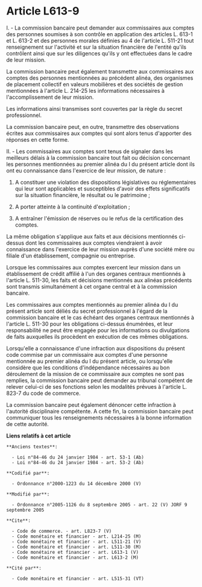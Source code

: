 # Article L613-9

I. - La commission bancaire peut demander aux commissaires aux comptes des personnes soumises à son contrôle en application
des articles L. 613-1 et L. 613-2 et des personnes morales définies au 4 de l'article L. 511-21 tout renseignement sur
l'activité et sur la situation financière de l'entité qu'ils contrôlent ainsi que sur les diligences qu'ils y ont effectuées
dans le cadre de leur mission.

La commission bancaire peut également transmettre aux commissaires aux comptes des personnes mentionnées au précédent alinéa,
des organismes de placement collectif en valeurs mobilières et des sociétés de gestion mentionnées à l'article L. 214-25 les
informations nécessaires à l'accomplissement de leur mission.

Les informations ainsi transmises sont couvertes par la règle du secret professionnel.

La commission bancaire peut, en outre, transmettre des observations écrites aux commissaires aux comptes qui sont alors tenus
d'apporter des réponses en cette forme.

II. - Les commissaires aux comptes sont tenus de signaler dans les meilleurs délais à la commission bancaire tout fait ou
décision concernant les personnes mentionnées au premier alinéa du I du présent article dont ils ont eu connaissance dans
l'exercice de leur mission, de nature :

1. A constituer une violation des dispositions législatives ou réglementaires qui leur sont applicables et susceptibles
d'avoir des effets significatifs sur la situation financière, le résultat ou le patrimoine ;

2. A porter atteinte à la continuité d'exploitation ;

3. A entraîner l'émission de réserves ou le refus de la certification des comptes.

La même obligation s'applique aux faits et aux décisions mentionnés ci-dessus dont les commissaires aux comptes viendraient à
avoir connaissance dans l'exercice de leur mission auprès d'une société mère ou filiale d'un établissement, compagnie ou
entreprise.

Lorsque les commissaires aux comptes exercent leur mission dans un établissement de crédit affilié à l'un des organes
centraux mentionnés à l'article L. 511-30, les faits et décisions mentionnés aux alinéas précédents sont transmis
simultanément à cet organe central et à la commission bancaire.

Les commissaires aux comptes mentionnés au premier alinéa du I du présent article sont déliés du secret professionnel à
l'égard de la commission bancaire et le cas échéant des organes centraux mentionnés à l'article L. 511-30 pour les
obligations ci-dessus énumérées, et leur responsabilité ne peut être engagée pour les informations ou divulgations de faits
auxquelles ils procèdent en exécution de ces mêmes obligations.

Lorsqu'elle a connaissance d'une infraction aux dispositions du présent code commise par un commissaire aux comptes d'une
personne mentionnée au premier alinéa du I du présent article, ou lorsqu'elle considère que les conditions d'indépendance
nécessaires au bon déroulement de la mission de ce commissaire aux comptes ne sont pas remplies, la commission bancaire peut
demander au tribunal compétent de relever celui-ci de ses fonctions selon les modalités prévues à l'article L. 823-7 du code
de commerce.

La commission bancaire peut également dénoncer cette infraction à l'autorité disciplinaire compétente. A cette fin, la
commission bancaire peut communiquer tous les renseignements nécessaires à la bonne information de cette autorité.

**Liens relatifs à cet article**

	**Anciens textes**:

	  - Loi n°84-46 du 24 janvier 1984 - art. 53-1 (Ab)
	  - Loi n°84-46 du 24 janvier 1984 - art. 53-2 (Ab)

	**Codifié par**:

	  - Ordonnance n°2000-1223 du 14 décembre 2000 (V)

	**Modifié par**:

	  - Ordonnance n°2005-1126 du 8 septembre 2005 - art. 22 (V) JORF 9 septembre 2005

	**Cite**:

	  - Code de commerce. - art. L823-7 (V)
	  - Code monétaire et financier - art. L214-25 (M)
	  - Code monétaire et financier - art. L511-21 (V)
	  - Code monétaire et financier - art. L511-30 (M)
	  - Code monétaire et financier - art. L613-1 (V)
	  - Code monétaire et financier - art. L613-2 (M)

	**Cité par**:

	  - Code monétaire et financier - art. L515-31 (VT)
